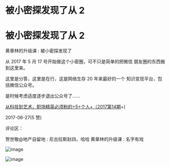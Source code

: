 # 被小密探发现了从 2

# 被小密探发现了从 2

黄章林的升级课 : 被小密探发现了

从 2017 年 5 月 17 号开始做这个小密圈，可不只是简单的把微信 朋友圈的东西搬到这里来。

这里是分答，这里是在行，这是网络生存 20 年来最好的一个 知识变现平台，包括微信公众号。

是时候考虑适度逐步退出公众号了……

[从科技到艺术，职场精英必须粉的](https://mp.weixin.qq.com/s/H6LEqIzgsYR1ak_zxTjuKQ)[+5+](https://mp.weixin.qq.com/s/H6LEqIzgsYR1ak_zxTjuKQ)[个人](https://mp.weixin.qq.com/s/H6LEqIzgsYR1ak_zxTjuKQ)[+](https://mp.weixin.qq.com/s/H6LEqIzgsYR1ak_zxTjuKQ)[（](https://mp.weixin.qq.com/s/H6LEqIzgsYR1ak_zxTjuKQ)[2017](https://mp.weixin.qq.com/s/H6LEqIzgsYR1ak_zxTjuKQ)[第](https://mp.weixin.qq.com/s/H6LEqIzgsYR1ak_zxTjuKQ)[14](https://mp.weixin.qq.com/s/H6LEqIzgsYR1ak_zxTjuKQ)[期](https://mp.weixin.qq.com/s/H6LEqIzgsYR1ak_zxTjuKQ)+)

2017-06-27(5 赞)

评论区：

贺世敬@地产自留地 : 尼古拉斯赵四，哈哈 黄章林的升级课 : 名字有戏

![image](img/Image_415.png)

![image](img/Image_416.png)